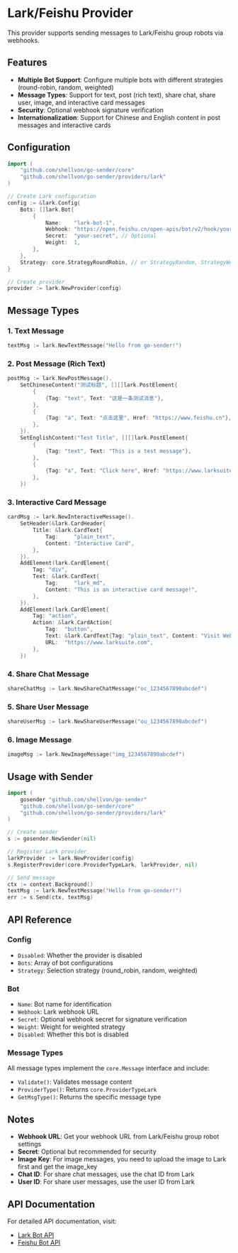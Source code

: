 # Lark/Feishu Provider

This provider supports sending messages to Lark/Feishu group robots via webhooks.

## Features

- **Multiple Bot Support**: Configure multiple bots with different strategies (round-robin, random, weighted)
- **Message Types**: Support for text, post (rich text), share chat, share user, image, and interactive card messages
- **Security**: Optional webhook signature verification
- **Internationalization**: Support for Chinese and English content in post messages and interactive cards

## Configuration

```go
import (
    "github.com/shellvon/go-sender/core"
    "github.com/shellvon/go-sender/providers/lark"
)

// Create Lark configuration
config := &lark.Config{
    Bots: []lark.Bot{
        {
            Name:    "lark-bot-1",
            Webhook: "https://open.feishu.cn/open-apis/bot/v2/hook/your-webhook-url",
            Secret:  "your-secret", // Optional
            Weight:  1,
        },
    },
    Strategy: core.StrategyRoundRobin, // or StrategyRandom, StrategyWeighted
}

// Create provider
provider := lark.NewProvider(config)
```

## Message Types

### 1. Text Message

```go
textMsg := lark.NewTextMessage("Hello from go-sender!")
```

### 2. Post Message (Rich Text)

```go
postMsg := lark.NewPostMessage().
    SetChineseContent("测试标题", [][]lark.PostElement{
        {
            {Tag: "text", Text: "这是一条测试消息"},
        },
        {
            {Tag: "a", Text: "点击这里", Href: "https://www.feishu.cn"},
        },
    }).
    SetEnglishContent("Test Title", [][]lark.PostElement{
        {
            {Tag: "text", Text: "This is a test message"},
        },
        {
            {Tag: "a", Text: "Click here", Href: "https://www.larksuite.com"},
        },
    })
```

### 3. Interactive Card Message

```go
cardMsg := lark.NewInteractiveMessage().
    SetHeader(&lark.CardHeader{
        Title: &lark.CardText{
            Tag:     "plain_text",
            Content: "Interactive Card",
        },
    }).
    AddElement(lark.CardElement{
        Tag: "div",
        Text: &lark.CardText{
            Tag:     "lark_md",
            Content: "This is an interactive card message!",
        },
    }).
    AddElement(lark.CardElement{
        Tag: "action",
        Action: &lark.CardAction{
            Tag:  "button",
            Text: &lark.CardText{Tag: "plain_text", Content: "Visit Website"},
            URL:  "https://www.larksuite.com",
        },
    })
```

### 4. Share Chat Message

```go
shareChatMsg := lark.NewShareChatMessage("oc_1234567890abcdef")
```

### 5. Share User Message

```go
shareUserMsg := lark.NewShareUserMessage("ou_1234567890abcdef")
```

### 6. Image Message

```go
imageMsg := lark.NewImageMessage("img_1234567890abcdef")
```

## Usage with Sender

```go
import (
    gosender "github.com/shellvon/go-sender"
    "github.com/shellvon/go-sender/core"
    "github.com/shellvon/go-sender/providers/lark"
)

// Create sender
s := gosender.NewSender(nil)

// Register Lark provider
larkProvider := lark.NewProvider(config)
s.RegisterProvider(core.ProviderTypeLark, larkProvider, nil)

// Send message
ctx := context.Background()
textMsg := lark.NewTextMessage("Hello from go-sender!")
err := s.Send(ctx, textMsg)
```

## API Reference

### Config

- `Disabled`: Whether the provider is disabled
- `Bots`: Array of bot configurations
- `Strategy`: Selection strategy (round_robin, random, weighted)

### Bot

- `Name`: Bot name for identification
- `Webhook`: Lark webhook URL
- `Secret`: Optional webhook secret for signature verification
- `Weight`: Weight for weighted strategy
- `Disabled`: Whether this bot is disabled

### Message Types

All message types implement the `core.Message` interface and include:

- `Validate()`: Validates message content
- `ProviderType()`: Returns `core.ProviderTypeLark`
- `GetMsgType()`: Returns the specific message type

## Notes

- **Webhook URL**: Get your webhook URL from Lark/Feishu group robot settings
- **Secret**: Optional but recommended for security
- **Image Key**: For image messages, you need to upload the image to Lark first and get the image_key
- **Chat ID**: For share chat messages, use the chat ID from Lark
- **User ID**: For share user messages, use the user ID from Lark

## API Documentation

For detailed API documentation, visit:

- [Lark Bot API](https://open.feishu.cn/document/ukTMukTMukTM/ucTM5YjL3ETO24yNxkjN)
- [Feishu Bot API](https://open.feishu.cn/document/ukTMukTMukTM/ucTM5YjL3ETO24yNxkjN)
